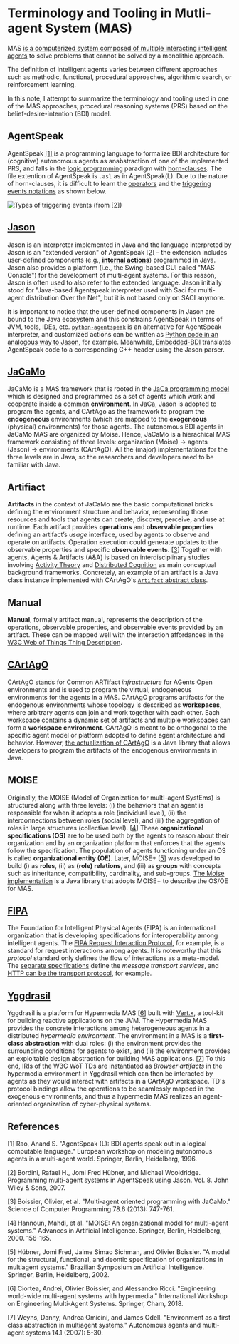 # Terminology and Tooling in Mutli-agent System (MAS)

MAS [is a computerized system composed of multiple interacting intelligent agents](https://en.wikipedia.org/wiki/Multi-agent_system) to solve problems that cannot be solved by a monolithic approach.

The definition of intelligent agents varies between different approaches such as methodic, functional, procedural approaches, algorithmic search, or reinforcement learning.

In this note, I attempt to summarize the terminology and tooling used in one of the MAS approaches; procedural reasoning systems (PRS) based on the belief-desire-intention (BDI) model.

## AgentSpeak
AgentSpeak [[1]](#rao1996agentspeak) is a programming language to formalize BDI architecture for (cognitive) autonomous agents as anabstraction of one of the implemented PRS, and falls in the [logic programming](https://en.wikipedia.org/wiki/Logic_programming) paradigm with [horn-clauses](https://en.wikipedia.org/wiki/Horn_clause).
The file extention of AgentSpeak is `.asl` as in AgentSpeak(L).
Due to the nature of horn-clauses, it is difficult to learn the [operators](http://jason.sourceforge.net/api/jason/asSyntax/package-summary.html) and the [triggering events notations](http://jason.sourceforge.net/api/jason/asSemantics/Event.html#trigger) as shown below.

![Types of triggering events (from [2])](https://user-images.githubusercontent.com/26181/127559545-e6d66fde-ac21-4ada-865a-f28568c37145.png "Types of triggering events (from [2])")


## [Jason](https://github.com/jason-lang/jason)
Jason is an interpreter implemented in Java and the language interpreted by Jason is an "extended version" of AgentSpeak [[2]](#bordini2007programming) – the extension includes user-defined components (e.g., [__internal actions__](http://jason.sourceforge.net/api/jason/stdlib/package-summary.html)) programmed in Java.
Jason also provides a platform (i.e., the Swing-based GUI called "MAS Console") for the development of multi-agent systems.
For this reason, Jason is often used to also refer to the extended language.
Jason initially stood for "Java-based Agentspeak interpreter used with Saci for multi-agent distribution Over the Net", but it is not based only on SACI anymore.

It is important to notice that the user-defined components in Jason are bound to the Java ecosystem and this constrains AgentSpeak in terms of JVM, tools, IDEs, etc.
[`python-agentspeak`](https://github.com/niklasf/python-agentspeak) is an alternative for AgentSpeak interpreter, and customized actions can be written as [Python code in an analogous way to Jason](https://github.com/niklasf/python-agentspeak/blob/master/agentspeak/ext_stdlib.py), for example.
Meanwhile, [Embedded-BDI](https://github.com/Embedded-BDI/embedded-bdi) translates AgentSpeak code to a corresponding C++ header using the Jason parser.

## [JaCaMo](http://jacamo.sourceforge.net/)
JaCaMo is a MAS framework that is rooted in the [JaCa programming model](http://jacamo.sourceforge.net/?page_id=40) which is designed and programmed as a set of agents which work and cooperate inside a common __environment__.
In JaCa, Jason is adopted to program the agents, and CArtAgo as the framework to program the __endogeneous__ environments (which are mapped to the __exogeneous__ (physical) environments) for those agents.
The autonomous BDI agents in JaCaMo MAS are organized by Moise.
Hence, JaCaMo is a hierachical MAS framework consisting of three levels: organization (Moise) -> agents (Jason) -> environments (CArtAgO).
All the (major) implementations for the three levels are in Java, so the researchers and developers need to be familiar with Java.

## Artifiact
__Artifacts__ in the context of JaCaMo are the basic computational bricks defining the environment structure and behavior, representing those resources and tools that agents can create, discover, perceive, and use at runtime.
Each artifact provides __operations__ and __observable properties__ defining an artifact’s _usage_ interface, used by agents to observe and operate on artifacts.
Operation execution could generate updates to the observable properties and specific __observable events__. [[3](#boissier2013multi-agent)]
Together with agents, Agents & Artifacts (A&A) is based on interdisciplinary studies involving [Activity Theory](https://www.interaction-design.org/literature/book/the-encyclopedia-of-human-computer-interaction-2nd-ed/activity-theory#:~:text=Activity%20theory%20is%20a%20conceptual,world%20(%E2%80%9Cobjects%E2%80%9D).) and [Distributed Cognition](http://edutechwiki.unige.ch/en/Distributed_cognition#:~:text=Distributed%20cognition%20refers%20to%20a,agent%20could%20not%20achieve%20alone.) as main conceptual background frameworks.
Concretely, an example of an artifact is a Java class instance implemented with CArtAgO's [`Artifact` abstract class](https://sourceforge.net/p/cartago/code/HEAD/tree/cartago/trunk/src/main/cartago/Artifact.java).

## Manual
__Manual__, formally artifact manual, represents the description of the operations, observable properties, and observable events provided by an artifact.
These can be mapped well with the interaction affordances in the [W3C Web of Things Thing Description](https://www.w3.org/TR/wot-thing-description/).

## [CArtAgO](http://cartago.sourceforge.net/)
CArtAgO stands for Common ARTifact _infrastructure_ for AGents Open environments and is used to program the virtual, endogeneous environments for the agents in a MAS. 
CArtAgO programs artifacts for the endogenous environments whose topology is described as __workspaces__, where arbitrary agents can join and work together with each other.
Each workspace contains a dynamic set of artifacts and multiple workspaces can form a __workspace environment__.
CArtAgO is meant to be orthogonal to the specific agent model or platform adopted to define agent architecture and behavior.
However, [the actualization of CArtAgO](https://sourceforge.net/p/cartago/code/HEAD/tree/cartago/trunk/src/main/cartago/) is a Java library that allows developers to program the artifacts of the endogenous environments in Java.

## MOISE
Originally, the MOISE (Model of Organization for multI-agent SystEms) is structured along with three levels: (i) the behaviors that an agent is responsible for when it adopts a role (individual level), (ii) the interconnections between roles (social level), and (iii) the aggregation of roles in large structures (collective level). [[4](#hannoun2000moise)]
These __organizational specifications (OS)__ are to be used both by the agents to reason about their organization and by an organization platform that enforces that the agents follow the specification.
The population of agents functioning under an OS is called __organizational entity (OE)__.
Later, MOISE+ [[5](#huebner2002model)] was developed to build (i) as __roles__, (ii) as __(role) relations__, and (iii) as __groups__ with concepts such as inheritance, compatibility, cardinality, and sub-groups.
[The Moise implementation](https://github.com/moise-lang/moise) is a Java library that adopts MOISE+ to describe the OS/OE for MAS.

## [FIPA](http://fipa.org)
The Foundation for Intelligent Physical Agents (FIPA) is an international organization that is developing specifications for interoperability among intelligent agents.
The [FIPA Request Interaction Protocol](http://fipa.org/specs/fipa00026/SC00026H.html), for example, is a standard for request interactions among agents.
It is noteworthy that this _protocol_ standard only defines the flow of interactions as a meta-model.
The [separate specifications](http://www.fipa.org/specs/fipa00067/) define the _message transport services_, and [HTTP can be the transport protocol](http://www.fipa.org/specs/fipa00084/SC00084F.html#_Toc26670761), for example.

## [Yggdrasil](https://github.com/Interactions-HSG/yggdrasil)
Yggdrasil is a platform for Hypermedia MAS [[6](#ciortea2018engineering)] built with [Vert.x](https://vertx.io/), a tool-kit for building reactive applications on the JVM.
The Hypermedia MAS provides the concrete interactions among heterogeneous agents in a distributed  _hypermedia environment_.
The environment in a MAS is a __first-class abstraction__ with dual roles: (i) the environment provides the surrounding conditions for agents to exist, and (ii) the environment provides an exploitable design abstraction for building MAS applications. [[7](weyns2007environment)]
To this end, IRIs of the W3C WoT TDs are instantiated as _Browser artifacts_ in the hypermedia environment in Yggdrasil which can then be interacted by agents as they would interact with artifacts in a CArtAgO workspace.
TD's protocol bindings allow the operations to be seamlessly mapped in the exogenous environments, and thus a hypermedia MAS realizes an agent-oriented organization of cyber-physical systems.

## References

[<a name="rao1996agentspeak">1</a>] Rao, Anand S. "AgentSpeak (L): BDI agents speak out in a logical computable language." European workshop on modeling autonomous agents in a multi-agent world. Springer, Berlin, Heidelberg, 1996.

[<a name="bordini2007programming">2</a>] Bordini, Rafael H., Jomi Fred Hübner, and Michael Wooldridge. Programming multi-agent systems in AgentSpeak using Jason. Vol. 8. John Wiley & Sons, 2007.

[<a name="boissier2013multi-agent">3</a>] Boissier, Olivier, et al. "Multi-agent oriented programming with JaCaMo." Science of Computer Programming 78.6 (2013): 747-761.

[<a name="hannoun2000moise">4</a>] Hannoun, Mahdi, et al. "MOISE: An organizational model for multi-agent systems." Advances in Artificial Intelligence. Springer, Berlin, Heidelberg, 2000. 156-165.

[<a name="huebner2002model">5</a>] Hübner, Jomi Fred, Jaime Simao Sichman, and Olivier Boissier. "A model for the structural, functional, and deontic specification of organizations in multiagent systems." Brazilian Symposium on Artificial Intelligence. Springer, Berlin, Heidelberg, 2002.

[<a name="ciortea2018engineering">6</a>] Ciortea, Andrei, Olivier Boissier, and Alessandro Ricci. "Engineering world-wide multi-agent systems with hypermedia." International Workshop on Engineering Multi-Agent Systems. Springer, Cham, 2018.

[<a name="weyns2007environment">7</a>] Weyns, Danny, Andrea Omicini, and James Odell. "Environment as a first class abstraction in multiagent systems." Autonomous agents and multi-agent systems 14.1 (2007): 5-30. 
